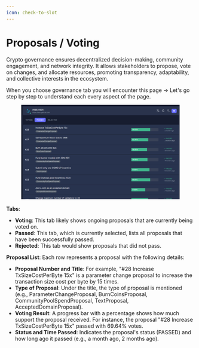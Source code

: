 ```yaml
---
icon: check-to-slot
---
```


# Proposals / Voting

Crypto governance ensures decentralized decision-making, community engagement, and network integrity. It allows stakeholders to propose, vote on changes, and allocate resources, promoting transparency, adaptability, and collective interests in the ecosystem.&#x20;

When you choose governance tab you will encounter this page -> Let's go step by step to understand each every aspect of the page.

<figure><img src="../.gitbook/assets/image (17).png" alt=""><figcaption></figcaption></figure>

**Tabs**:

* **Voting**: This tab likely shows ongoing proposals that are currently being voted on.
* **Passed**: This tab, which is currently selected, lists all proposals that have been successfully passed.
* **Rejected**: This tab would show proposals that did not pass.

**Proposal List**: Each row represents a proposal with the following details:

* **Proposal Number and Title**: For example, "#28 Increase TxSizeCostPerByte 15x" is a parameter change proposal to increase the transaction size cost per byte by 15 times.
* **Type of Proposal**: Under the title, the type of proposal is mentioned (e.g., ParameterChangeProposal, BurnCoinsProposal, CommunityPoolSpendProposal, TextProposal, AcceptedDomainProposal).
* **Voting Result**: A progress bar with a percentage shows how much support the proposal received. For instance, the proposal "#28 Increase TxSizeCostPerByte 15x" passed with 69.64% votes.
* **Status and Time Passed**: Indicates the proposal's status (PASSED) and how long ago it passed (e.g., a month ago, 2 months ago).

